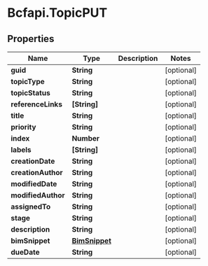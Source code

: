 # Bcfapi.TopicPUT

## Properties
Name | Type | Description | Notes
------------ | ------------- | ------------- | -------------
**guid** | **String** |  | [optional] 
**topicType** | **String** |  | [optional] 
**topicStatus** | **String** |  | [optional] 
**referenceLinks** | **[String]** |  | [optional] 
**title** | **String** |  | [optional] 
**priority** | **String** |  | [optional] 
**index** | **Number** |  | [optional] 
**labels** | **[String]** |  | [optional] 
**creationDate** | **String** |  | [optional] 
**creationAuthor** | **String** |  | [optional] 
**modifiedDate** | **String** |  | [optional] 
**modifiedAuthor** | **String** |  | [optional] 
**assignedTo** | **String** |  | [optional] 
**stage** | **String** |  | [optional] 
**description** | **String** |  | [optional] 
**bimSnippet** | [**BimSnippet**](BimSnippet.md) |  | [optional] 
**dueDate** | **String** |  | [optional] 



